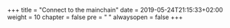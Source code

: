 +++
title = "Connect to the mainchain"
date = 2019-05-24T21:15:33+02:00
weight = 10
chapter = false
pre = "<i class='fa ela-folder'></i> "
alwaysopen = false
+++ 
